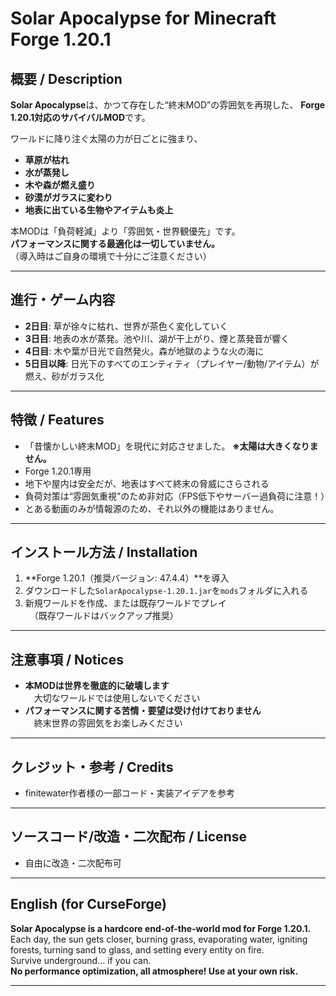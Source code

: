 # Solar Apocalypse for Minecraft Forge 1.20.1

## 概要 / Description

**Solar Apocalypse**は、かつて存在した“終末MOD”の雰囲気を再現した、
**Forge 1.20.1対応のサバイバルMOD**です。

ワールドに降り注ぐ太陽の力が日ごとに強まり、
- **草原が枯れ**  
- **水が蒸発し**  
- **木や森が燃え盛り**  
- **砂漠がガラスに変わり**  
- **地表に出ている生物やアイテムも炎上**



本MODは「負荷軽減」より「雰囲気・世界観優先」です。  
**パフォーマンスに関する最適化は一切していません。**  
（導入時はご自身の環境で十分にご注意ください）

---

## 進行・ゲーム内容

- **2日目**: 草が徐々に枯れ、世界が茶色く変化していく
- **3日目**: 地表の水が蒸発。池や川、湖が干上がり、煙と蒸発音が響く
- **4日目**: 木や葉が日光で自然発火。森が地獄のような火の海に
- **5日目以降**: 日光下のすべてのエンティティ（プレイヤー/動物/アイテム）が燃え、砂がガラス化

---

## 特徴 / Features

- 「昔懐かしい終末MOD」を現代に対応させました。
  **※太陽は大きくなりません。**
- Forge 1.20.1専用
- 地下や屋内は安全だが、地表はすべて終末の脅威にさらされる
- 負荷対策は“雰囲気重視”のため非対応（FPS低下やサーバー過負荷に注意！）
- とある動画のみが情報源のため、それ以外の機能はありません。

---

## インストール方法 / Installation

1. **Forge 1.20.1（推奨バージョン: 47.4.4）**を導入
2. ダウンロードした`SolarApocalypse-1.20.1.jar`を`mods`フォルダに入れる
3. 新規ワールドを作成、または既存ワールドでプレイ  
　（既存ワールドはバックアップ推奨）

---

## 注意事項 / Notices

- **本MODは世界を徹底的に破壊します**  
　大切なワールドでは使用しないでください
- **パフォーマンスに関する苦情・要望は受け付けておりません**  
　終末世界の雰囲気をお楽しみください

---

## クレジット・参考 / Credits

- finitewater作者様の一部コード・実装アイデアを参考

---

## ソースコード/改造・二次配布 / License

- 自由に改造・二次配布可  

---

## English (for CurseForge)

**Solar Apocalypse is a hardcore end-of-the-world mod for Forge 1.20.1.**  
Each day, the sun gets closer, burning grass, evaporating water, igniting forests, turning sand to glass, and setting every entity on fire.  
Survive underground… if you can.  
**No performance optimization, all atmosphere! Use at your own risk.**

---

